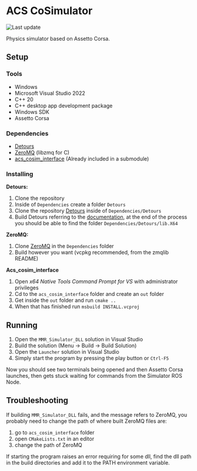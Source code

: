 # ACS CoSimulator

![Last update](https://img.shields.io/badge/Last%20update-06%2F03%2F2025-blue)

Physics simulator based on Assetto Corsa.

## Setup

### Tools

- Windows
- Microsoft Visual Studio 2022
- C++ 20
- C++ desktop app development package
- Windows SDK
- Assetto Corsa

### Dependencies

- [Detours](https://github.com/microsoft/Detours)
- [ZeroMQ](https://github.com/zeromq/libzmq) (libzmq for C)
- [acs_cosim_interface](https://github.com/mmr-driverless/acs_cosim_interface) (Already included in a submodule)

### Installing

**Detours:**

1. Clone the repository
1. Inside of `Dependencies` create a folder `Detours`
1. Clone the repository [Detours](https://github.com/microsoft/Detours) inside of `Dependencies/Detours`
1. Build Detours referring to the [documentation](https://github.com/Microsoft/Detours/blob/main/samples/README.TXT), at the end of the process you should be able to find the folder `Dependencies/Detours/lib.X64`

**ZeroMQ:**

1. Clone [ZeroMQ](https://github.com/zeromq/libzmq) in the `Dependencies` folder
1. Build however you want (vcpkg recommended, from the zmqlib README)

**Acs_cosim_interface**

1. Open *x64 Native Tools Command Prompt for VS* with administrator privileges
1. Cd to the `acs_cosim_interface` folder and create an `out` folder
1. Get inside the `out` folder and run `cmake ..`
1. When that has finished run `msbuild INSTALL.vcproj`

## Running

1. Open the `MMR_Simulator_DLL` solution in Visual Studio
1. Build the solution (Menu -> Build -> Build Solution)
1. Open the `Launcher` solution in Visual Studio
1. Simply start the program by pressing the play button or `Ctrl-F5`

Now you should see two terminals being opened and then Assetto Corsa launches, then gets stuck waiting for commands from the Simulator ROS Node.

## Troubleshooting

If building `MMR_Simulator_DLL` fails, and the message refers to ZeroMQ, you probably need to change the path of where built ZeroMQ files are:
  1. go to `acs_cosim_interface` folder
  1. open `CMakeLists.txt` in an editor
  1. change the path of ZeroMQ

If starting the program raises an error requiring for some dll, find the dll path in the build directories and add it to the PATH environment variable.
